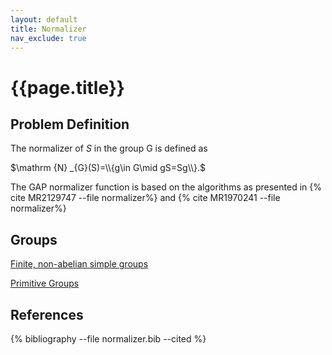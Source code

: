 ```yaml
---
layout: default
title: Normalizer
nav_exclude: true
---
```


# {{page.title}}

## Problem Definition
The normalizer of $S$ in the group G is defined as

$\mathrm {N} _{G}(S)=\\{g\in G\mid gS=Sg\\}.$

The GAP normalizer function is based on the algorithms as presented in {% cite MR2129747 --file normalizer%} and {% cite MR1970241 --file normalizer%}

## Groups
<!-- using .html at the moment as it works with the CS page-->
[Finite, non-abelian simple groups](./groups/SimpleFiniteNonAbelian.html)

[Primitive Groups](./groups/Primitive.html)

<!-- [Symmetric group acting on the set of elements of $T$ of a finite, non-abelian simple group $T$](./groups/SimpleFiniteNonAbelian.md) -->
<!--[Quasi-Primitive Groups](./groups/QuasiPrimitive.md) -->


## References
{% bibliography --file normalizer.bib --cited %}